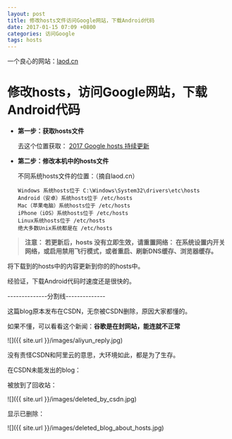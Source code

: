 ```yaml
---
layout: post
title: 修改hosts文件访问Google网站，下载Android代码
date: 2017-01-15 07:09 +0800
categories: 访问Google
tags: hosts
---
```


一个良心的网站：[laod.cn](https://laod.cn/)

# 修改hosts，访问Google网站，下载Android代码

* **第一步：获取hosts文件**

  去这个位置获取： [2017 Google hosts 持续更新](https://laod.cn/hosts/2017-google-hosts.html)

* **第二步：修改本机中的hosts文件**

  不同系统hosts文件的位置：（摘自laod.cn）

  <!--more-->

  ```
  Windows 系统hosts位于 C:\Windows\System32\drivers\etc\hosts
  Android（安卓）系统hosts位于 /etc/hosts
  Mac（苹果电脑）系统hosts位于 /etc/hosts
  iPhone（iOS）系统hosts位于 /etc/hosts
  Linux系统hosts位于 /etc/hosts
  绝大多数Unix系统都是在 /etc/hosts
  ```

> **注意： 若更新后，hosts 没有立即生效，请重置网络：
在系统设置内开关网络，或启用禁用飞行模式，或者重启、刷新DNS缓存、浏览器缓存。**

将下载到的hosts中的内容更新到你的的hosts中。

经验证，下载Android代码时速度还是很快的。

--------------分割线--------------

这篇blog原本发布在CSDN，无奈被CSDN删除，原因大家都懂的。

如果不懂，可以看看这个新闻：**谷歌是在封网站，能连就不正常**

![]({{ site.url }}/images/aliyun_reply.jpg)

没有责怪CSDN和阿里云的意思，大环境如此，都是为了生存。



在CSDN未能发出的blog：

被放到了回收站：

![]({{ site.url }}/images/deleted_by_csdn.jpg)

显示已删除：

![]({{ site.url }}/images/deleted_blog_about_hosts.jpg)
